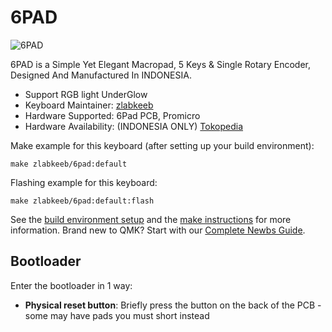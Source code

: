 # 6PAD

![6PAD](https://i.imgur.com/yt3dKCBh.jpeg)

6PAD is a Simple Yet Elegant Macropad, 5 Keys & Single Rotary Encoder, Designed And Manufactured In INDONESIA.

-   Support RGB light UnderGlow
-   Keyboard Maintainer: [zlabkeeb](https://github.com/zlabkeeb)
-   Hardware Supported: 6Pad PCB, Promicro
-   Hardware Availability: (INDONESIA ONLY) [Tokopedia](https://www.tokopedia.com/zahranetid/macropad-6pad-via-compatible-by-zlabkeeb)

Make example for this keyboard (after setting up your build environment):

    make zlabkeeb/6pad:default

Flashing example for this keyboard:

    make zlabkeeb/6pad:default:flash

See the [build environment setup](https://docs.qmk.fm/#/getting_started_build_tools) and the [make instructions](https://docs.qmk.fm/#/getting_started_make_guide) for more information. Brand new to QMK? Start with our [Complete Newbs Guide](https://docs.qmk.fm/#/newbs).

## Bootloader

Enter the bootloader in 1 way:

-   **Physical reset button**: Briefly press the button on the back of the PCB - some may have pads you must short instead

